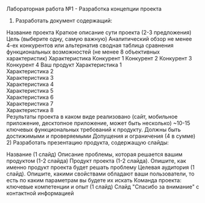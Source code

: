 Лабораторная работа №1 - Разработка концепции проекта
1) Разработать документ содержащий:

Название проекта
Краткое описание сути проекта (2-3 предложения)
Цель (выберите одну, самую важную)
Аналитический обзор
не менее 4-ех конкурентов или альтернатив
сводная таблица сравнения функциональных возможностей (не менее 8 объективных характеристик)
Характеристика	Конкурент 1	Конкурент 2	Конкурент 3	Конкурент 4	Ваш продукт
Характеристика 1					
Характеристика 2					
Характеристика 3					
Характеристика 4					
Характеристика 5					
Характеристика 6					
Характеристика 7					
Характеристика 8					
Результаты проекта
в каком виде реализовано (сайт, мобильное приложение, десктопное приложение, может быть несколько)
~10-15 ключевых функциональных требований к продукту. Должны быть достижимыми и проверяемыми
Допущения и ограничения (4 в сумме)
2) Разработать презентацию продукта, содержащую слайды:

Название (1 слайд)
Описание проблемы, которая решается вашим продуктом (1-2 слайда)
Продукт проекта (1-2 слайда). Опишите, как именно продукт проекта будет решать проблему
Целевая аудитория (1 слайд). Опишите, какими свойствами обладают ваши пользователи, то есть по каким параметрам вы будете их искать
Команда проекта: ключевые компетенции и опыт (1 слайд)
Слайд "Спасибо за внимание" с контактной информацией
